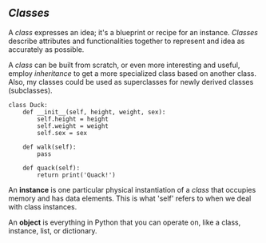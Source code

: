## *Classes*


A *class* expresses an idea; it's a blueprint or recipe for an instance. *Classes* describe attributes and functionalities together to represent and idea as accurately as possible.

A *class* can be built from scratch, or even more interesting and useful, employ *inheritance* to get a more specialized class based on another class.
Also, my classes could be used as superclasses for newly derived classes (subclasses).

```
class Duck:
    def __init__(self, height, weight, sex):
        self.height = height
        self.weight = weight
        self.sex = sex

    def walk(self):
        pass

    def quack(self):
        return print('Quack!')
````
An **instance** is one particular physical instantiation of a *class* that occupies memory and has data elements. This is what 'self' refers to when we deal with class instances.

An **object** is everything in Python that you can operate on, like a class, instance, list, or dictionary.





